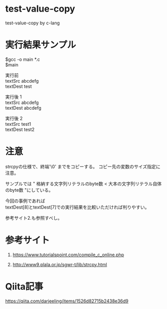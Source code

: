 # test-value-copy
test-value-copy by c-lang

# 実行結果サンプル

$gcc -o main *.c  
$main  

実行前   
textSrc abcdefg   
textDest test   

実行後 1   
textSrc abcdefg   
textDest abcdefg   

実行後 2   
textSrc test1   
textDest test2   

# 注意
strcpyの仕様で、終端'\0' までをコピーする。
コピー先の変数のサイズ指定に注意。

サンプルでは
" 格納する文字列リテラルのbyte数 < 大本の文字列リテラル自体のbyte数 "にしている。

今回の事例であれば  
textDest[8]とtextDest[7]での実行結果を比較いただければ判りやすい。

参考サイト2.も参照すべし。

# 参考サイト

1. https://www.tutorialspoint.com/compile_c_online.php

1. http://www9.plala.or.jp/sgwr-t/lib/strcpy.html

# Qiita記事

https://qiita.com/darjeeling/items/1526d82715b2438e36d9

